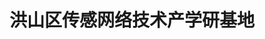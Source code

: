 ---
#
# Use the widgets beneath and the content will be
# inserted automagically in the webpage. To make
# this work, you have to use › layout: frontpage
#
layout: frontpage
title: "洪山区传感网络技术产学研基地"
header:
   image_fullwidth: "header_unsplash_12.jpg"
widget-1:
    title: "我校与中国联通签署战略合作协议"
    url: 'http://phlow.github.io/feeling-responsive/blog/'
    text: '4月9日上午，我校与中国联合网络通信有限公司（简称"中国联通"）在科学会堂签署战略合作协议，双方将在信息化建设及应用领域展开全面合作。中国联通总经理陆益民、副总经理姜正新，湖北省委高校工委书记、省教育厅厅长刘传铁，校领导马敏、杨宗凯、黄永林出席签约仪式。学校相关职能部门、中国联通湖北省分公司负责人与会。副校长黄永林主持签约仪式。'
    image: unsplash_9-302x182.jpg
widget-2:
    title: "我校2015年美国周项目陈述会召开"
    url: 'http://phlow.github.io/feeling-responsive/info/'
    text: '4月7日，由我校外事处组织的2015年"美国周"项目陈述会在逸夫国际会议中心二楼会议室召开。副校长王恩科，学校办、组织部、人事处、学工部、教务处、科研部、研究生院、财务处、留管办、保密办等部门负责人应邀对全校24家申报单位拟赴美实施的国际合作项目进行了首轮"面试"。'
    image: unsplash_9-302x182.jpg
widget-3:
    title: "中国教育学会会长钟秉林来校作报告"
    url: 'https://github.com/Phlow/feeling-responsive'
    text: '4月1日，中国教育学会会长、原北京师范大学校长钟秉林教授在科学会堂作了题为《大学的内涵发展与质量建设》的报告。校领导及全体中层干部聆听报告。报告会由校党委书记马敏主持。'
    image: github-303x182.jpg
---
